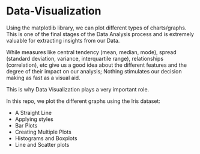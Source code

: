 # Data-Visualization

Using the matplotlib library, we can plot different types of charts/graphs.
This is one of the final stages of the Data Analysis process and is extremely valuable for extracting insights from our Data.

While measures like central tendency (mean, median, mode), spread (standard deviation, variance, interquartile range), relationships (correlation), etc give us a good idea about the different features and the degree of their impact on our analysis; Nothing stimulates our decision making as fast as a visual aid. 

This is why Data Visualization plays a very important role.

In this repo, we plot the different graphs using the Iris dataset:

* A Straight Line
* Applying styles
* Bar Plots
* Creating Multiple Plots
* Histograms and Boxplots
* Line and Scatter plots
